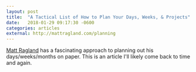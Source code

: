 ```yaml
---
layout: post
title:  "A Tactical List of How to Plan Your Days, Weeks, & Projects"
date:   2018-01-29 09:17:30 -0600
categories: articles
external: http://mattragland.com/planning
---
```

[Matt Ragland](http://mattragland.com) has a fascinating approach to planning out his days/weeks/months on paper. This is an article I'll likely come back to time and again.